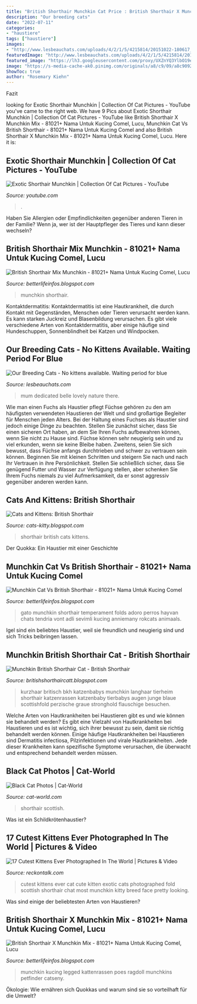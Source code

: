 ```yaml
---
title: "British Shorthair Munchkin Cat Price : British Shorthair X Munchkin Mix"
description: "Our breeding cats"
date: "2022-07-11"
categories:
- "haustiere"
tags: ["haustiere"]
images:
- "http://www.lesbeauchats.com/uploads/4/2/1/5/4215814/20151022-180617_orig.jpg"
featuredImage: "http://www.lesbeauchats.com/uploads/4/2/1/5/4215814/20151022-180617_orig.jpg"
featured_image: "https://lh3.googleusercontent.com/proxy/UXZnYQ3YlbO19eknNbAgpnAc8Ek2OiNdWj0FDZvAl8QlDvTBZvgJADvLZ2Ik-udQOP6xcnMxqKvj4sJECUCMqQA749L5NxMpUvri1R7D4B_ccQylnWlKgfYRpFnKa9Y1=w1200-h630-p-k-no-nu"
image: "https://s-media-cache-ak0.pinimg.com/originals/a8/c9/09/a8c90925014d89c7dbaeef591640472d.jpg"
ShowToc: true
author: "Rosemary Kiehn"
---
```



Fazit

	

		
looking for Exotic Shorthair Munchkin | Collection Of Cat Pictures - YouTube you've came to the right web. We have 9 Pics about Exotic Shorthair Munchkin | Collection Of Cat Pictures - YouTube like British Shorthair X Munchkin Mix - 81021+ Nama Untuk Kucing Comel, Lucu, Munchkin Cat Vs British Shorthair - 81021+ Nama Untuk Kucing Comel and also British Shorthair X Munchkin Mix - 81021+ Nama Untuk Kucing Comel, Lucu. Here it is:
		
    
## Exotic Shorthair Munchkin | Collection Of Cat Pictures - YouTube

<img loading=lazy src="https://i.ytimg.com/vi/Rd1Ew4wxDf4/hqdefault.jpg" onerror="this.onerror=null;this.src='https://tse4.mm.bing.net/th?id=OIP.JzV7eioxXazt-hFP9yMxSwHaFj&amp;pid=15.1';" alt="Exotic Shorthair Munchkin | Collection Of Cat Pictures - YouTube">

_Source: youtube.com_

>. 

	

Haben Sie Allergien oder Empfindlichkeiten gegenüber anderen Tieren in der Familie? Wenn ja, wer ist der Hauptpfleger des Tieres und kann dieser wechseln?

    
## British Shorthair Mix Munchkin - 81021+ Nama Untuk Kucing Comel, Lucu

<img loading=lazy src="https://thumbs.dreamstime.com/b/cute-kitty-staring-space-mixed-breed-kitten-british-short-hair-munchkin-cat-183486504.jpg" onerror="this.onerror=null;this.src='https://tse4.mm.bing.net/th?id=OIP.UfYAMzPx_Cqg5KqbyHI0tQHaDm&amp;pid=15.1';" alt="British Shorthair Mix Munchkin - 81021+ Nama Untuk Kucing Comel, Lucu">

_Source: betterlifeinfos.blogspot.com_

>munchkin shorthair. 

	

Kontaktdermatitis:
Kontaktdermatitis ist eine Hautkrankheit, die durch Kontakt mit Gegenständen, Menschen oder Tieren verursacht werden kann. Es kann starken Juckreiz und Blasenbildung verursachen. Es gibt viele verschiedene Arten von Kontaktdermatitis, aber einige häufige sind Hundeschuppen, Sonnenblindheit bei Katzen und Windpocken.

    
## Our Breeding Cats - No Kittens Available. Waiting Period For Blue

<img loading=lazy src="http://www.lesbeauchats.com/uploads/4/2/1/5/4215814/20151022-180617_orig.jpg" onerror="this.onerror=null;this.src='https://tse4.mm.bing.net/th?id=OIP.TamD8XYsnEeefhMNdIeBMAHaNL&amp;pid=15.1';" alt="Our Breeding Cats - No kittens available. Waiting period for blue">

_Source: lesbeauchats.com_

>mum dedicated belle lovely nature there. 

	

Wie man einen Fuchs als Haustier pflegt
Füchse gehören zu den am häufigsten verwendeten Haustieren der Welt und sind großartige Begleiter für Menschen jeden Alters. Bei der Haltung eines Fuchses als Haustier sind jedoch einige Dinge zu beachten. Stellen Sie zunächst sicher, dass Sie einen sicheren Ort haben, an dem Sie Ihren Fuchs aufbewahren können, wenn Sie nicht zu Hause sind. Füchse können sehr neugierig sein und zu viel erkunden, wenn sie keine Bleibe haben. Zweitens, seien Sie sich bewusst, dass Füchse anfangs durchtrieben und schwer zu vertrauen sein können. Beginnen Sie mit kleinen Schritten und steigern Sie nach und nach Ihr Vertrauen in ihre Persönlichkeit. Stellen Sie schließlich sicher, dass Sie genügend Futter und Wasser zur Verfügung stellen, aber schenken Sie Ihrem Fuchs niemals zu viel Aufmerksamkeit, da er sonst aggressiv gegenüber anderen werden kann.

    
## Cats And Kittens: British Shorthair

<img loading=lazy src="http://1.bp.blogspot.com/_TeHmJDKRfSQ/S-fOf2ywBfI/AAAAAAAAAyU/Sf4F8WpSI7s/s320/Male+cream+kittens.jpg" onerror="this.onerror=null;this.src='https://tse1.mm.bing.net/th?id=OIP.a_YosypOssPntnlyenA_xgAAAA&amp;pid=15.1';" alt="Cats and Kittens: British Shorthair">

_Source: cats-kitty.blogspot.com_

>shorthair british cats kittens. 

	

Der Quokka: Ein Haustier mit einer Geschichte

    
## Munchkin Cat Vs British Shorthair - 81021+ Nama Untuk Kucing Comel

<img loading=lazy src="https://lh3.googleusercontent.com/proxy/UXZnYQ3YlbO19eknNbAgpnAc8Ek2OiNdWj0FDZvAl8QlDvTBZvgJADvLZ2Ik-udQOP6xcnMxqKvj4sJECUCMqQA749L5NxMpUvri1R7D4B_ccQylnWlKgfYRpFnKa9Y1=w1200-h630-p-k-no-nu" onerror="this.onerror=null;this.src='https://tse1.mm.bing.net/th?id=OIP.tE04G2uhN7Madja8yY19tgAAAA&amp;pid=15.1';" alt="Munchkin Cat Vs British Shorthair - 81021+ Nama Untuk Kucing Comel">

_Source: betterlifeinfos.blogspot.com_

>gato munchkin shorthair temperament folds adoro perros hayvan chats tendria vont adli sevimli kucing anniemany rokcats animaals. 

	

Igel sind ein beliebtes Haustier, weil sie freundlich und neugierig sind und sich Tricks beibringen lassen.

    
## Munchkin British Shorthair Cat - British Shorthair

<img loading=lazy src="https://s-media-cache-ak0.pinimg.com/originals/a8/c9/09/a8c90925014d89c7dbaeef591640472d.jpg" onerror="this.onerror=null;this.src='https://tse2.mm.bing.net/th?id=OIP.rKUAjatDKtDL5DTT5qRQJAHaJu&amp;pid=15.1';" alt="Munchkin British Shorthair Cat - British Shorthair">

_Source: britishshorthaircatt.blogspot.com_

>kurzhaar britisch bkh katzenbabys munchkin langhaar tierheim shorthair katzenrassen katzenbaby tierbabys augen junge blaue scottishfold perzische graue stronghold flauschige besuchen. 

	

Welche Arten von Hautkrankheiten bei Haustieren gibt es und wie können sie behandelt werden?
Es gibt eine Vielzahl von Hautkrankheiten bei Haustieren und es ist wichtig, sich ihrer bewusst zu sein, damit sie richtig behandelt werden können. Einige häufige Hautkrankheiten bei Haustieren sind Dermatitis infectiosa, Pilzinfektionen und virale Hautkrankheiten. Jede dieser Krankheiten kann spezifische Symptome verursachen, die überwacht und entsprechend behandelt werden müssen.

    
## Black Cat Photos | Cat-World

<img loading=lazy src="https://cat-world.com/wp-content/uploads/2019/08/beautiful-cat39.jpg?gid=21" onerror="this.onerror=null;this.src='https://tse4.mm.bing.net/th?id=OIP.grY5w3pLUfa55me9intj2wHaEz&amp;pid=15.1';" alt="Black Cat Photos | Cat-World">

_Source: cat-world.com_

>shorthair scottish. 

	

Was ist ein Schildkrötenhaustier?

    
## 17 Cutest Kittens Ever Photographed In The World | Pictures &amp; Video

<img loading=lazy src="http://www.reckontalk.com/wp-content/uploads/2014/11/17-Cutest-Kittens-Ever-Photographed-In-The-World-5.jpg" onerror="this.onerror=null;this.src='https://tse3.mm.bing.net/th?id=OIP.0kZMr740_Q6uzwY_qGt1eAHaHU&amp;pid=15.1';" alt="17 Cutest Kittens Ever Photographed In The World | Pictures &amp; Video">

_Source: reckontalk.com_

>cutest kittens ever cat cute kitten exotic cats photographed fold scottish shorthair chat most munchkin kitty breed face pretty looking. 

	

Was sind einige der beliebtesten Arten von Haustieren?

    
## British Shorthair X Munchkin Mix - 81021+ Nama Untuk Kucing Comel, Lucu

<img loading=lazy src="https://lh6.googleusercontent.com/proxy/pFIdEOde4lJEd5yRH34e3sEffuwirFjkmjyOD86rlFobns0-rpxpp14irMCABUb2lBufHKFlYkIQGlcEhnOOCQ3cep1lcs6UgalnfP_BYYgji2huy80EsVxQLShNcxFAPD9DoJgFBzP1QlP_OV8WPFAE3Obj--KwMyGM6wwWgHf4ZAi2pw=w1200-h630-p-k-no-nu" onerror="this.onerror=null;this.src='https://tse4.mm.bing.net/th?id=OIP.hWDcYkPnwo5SuhmIj-qrOwHaEX&amp;pid=15.1';" alt="British Shorthair X Munchkin Mix - 81021+ Nama Untuk Kucing Comel, Lucu">

_Source: betterlifeinfos.blogspot.com_

>munchkin kucing legged kattenrassen poes ragdoll munchkins petfinder catseny. 

	

Ökologie: Wie ernähren sich Quokkas und warum sind sie so vorteilhaft für die Umwelt?

